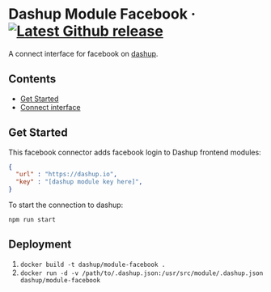 Dashup Module Facebook
&middot;
[![Latest Github release](https://img.shields.io/github/release/dashup/module-facebook.svg)](https://github.com/dashup/module-facebook/releases/latest)
=====

A connect interface for facebook on [dashup](https://dashup.io).

## Contents
* [Get Started](#get-started)
* [Connect interface](#connect)

## Get Started

This facebook connector adds facebook login to Dashup frontend modules:

```json
{
  "url" : "https://dashup.io",
  "key" : "[dashup module key here]",
}
```

To start the connection to dashup:

`npm run start`

## Deployment

1. `docker build -t dashup/module-facebook .`
2. `docker run -d -v /path/to/.dashup.json:/usr/src/module/.dashup.json dashup/module-facebook`